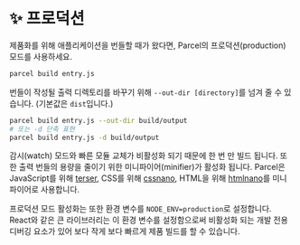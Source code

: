 # ✨ 프로덕션

제품화를 위해 애플리케이션을 번들할 때가 왔다면, Parcel의 프로덕션(production) 모드를 사용하세요.

```bash
parcel build entry.js
```

번들이 작성될 출력 디렉토리를 바꾸기 위해 `--out-dir [directory]`를 넘겨 줄 수 있습니다. (기본값은 `dist`입니다.)

```bash
parcel build entry.js --out-dir build/output
# 또는 -d 단축 표현
parcel build entry.js -d build/output
```

감시(watch) 모드와 빠른 모듈 교체가 비활성화 되기 때문에 한 번 만 빌드 됩니다. 또한 출력 번들의 용량을 줄이기 위한 미니파이어(minifier)가 활성화 됩니다. Parcel은 JavaScript를 위해 [terser](https://github.com/fabiosantoscode/terser), CSS를 위해 [cssnano](http://cssnano.co), HTML을 위해 [htmlnano](https://github.com/posthtml/htmlnano)를 미니파이어로 사용합니다.

프로덕션 모드 활성화는 또한 환경 변수를 `NODE_ENV=production`로 설정합니다. React와 같은 큰 라이브러리는 이 환경 변수를 설정함으로써 비활성화 되는 개발 전용 디버깅 요소가 있어 보다 작게 보다 빠르게 제품 빌드를 할 수 있습니다.
